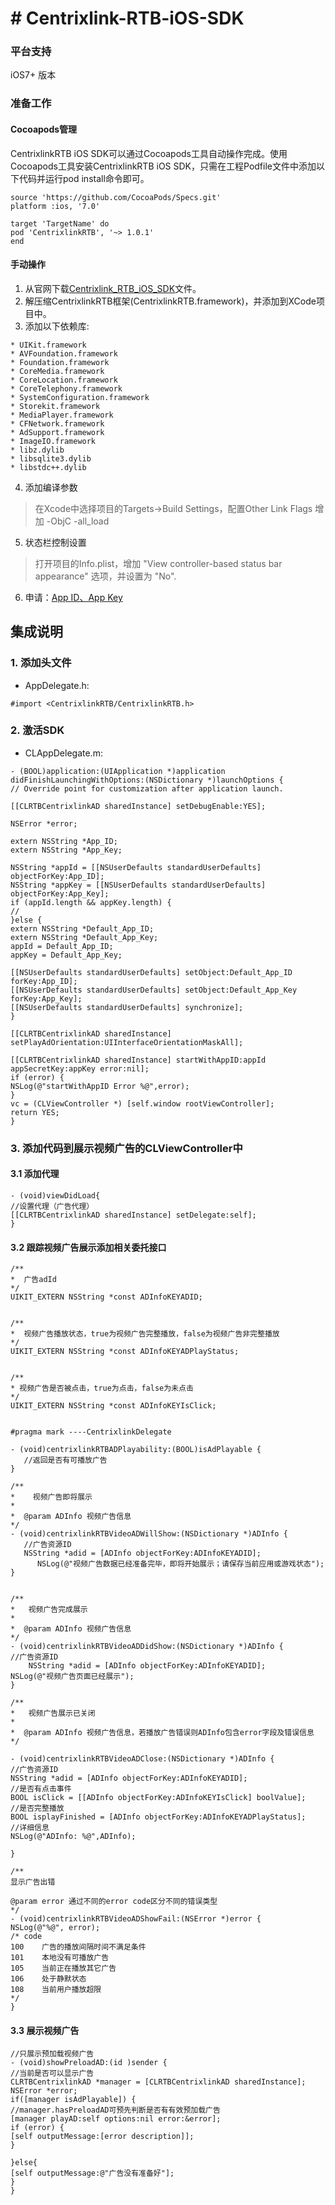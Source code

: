 # # Centrixlink-RTB-iOS-SDK

### 平台支持
iOS7+ 版本

### 准备工作

#### Cocoapods管理
CentrixlinkRTB iOS SDK可以通过Cocoapods工具自动操作完成。使用Cocoapods工具安装CentrixlinkRTB iOS SDK，只需在工程Podfile文件中添加以下代码并运行pod install命令即可。

```
source 'https://github.com/CocoaPods/Specs.git'
platform :ios, '7.0'

target 'TargetName' do
pod 'CentrixlinkRTB', '~> 1.0.1'
end
```

#### 手动操作
1.  从官网下载[Centrixlink_RTB_iOS_SDK](https://github.com/centrixlink/Centrixlink-RTB-iOS-SDK)文件。
2.  解压缩CentrixlinkRTB框架(CentrixlinkRTB.framework)，并添加到XCode项目中。
3.  添加以下依赖库:

```
* UIKit.framework
* AVFoundation.framework
* Foundation.framework
* CoreMedia.framework
* CoreLocation.framework
* CoreTelephony.framework
* SystemConfiguration.framework  
* Storekit.framework
* MediaPlayer.framework
* CFNetwork.framework
* AdSupport.framework
* ImageIO.framework
* libz.dylib
* libsqlite3.dylib
* libstdc++.dylib
```
4.  添加编译参数

> 在Xcode中选择项目的Targets->Build Settings，配置Other Link Flags 增加 -ObjC -all_load

5. 状态栏控制设置

> 打开项目的Info.plist，增加 "View controller-based status bar appearance" 选项，并设置为 "No".


6. 申请：[App ID、App Key](https://www.centrixlink.com)

## 集成说明

### 1. 添加头文件 
* AppDelegate.h:

```objc
#import <CentrixlinkRTB/CentrixlinkRTB.h>
```



### 2. 激活SDK

* CLAppDelegate.m:

```objc
- (BOOL)application:(UIApplication *)application didFinishLaunchingWithOptions:(NSDictionary *)launchOptions {
// Override point for customization after application launch.

[[CLRTBCentrixlinkAD sharedInstance] setDebugEnable:YES];

NSError *error;

extern NSString *App_ID;
extern NSString *App_Key;

NSString *appId = [[NSUserDefaults standardUserDefaults] objectForKey:App_ID];
NSString *appKey = [[NSUserDefaults standardUserDefaults] objectForKey:App_Key];
if (appId.length && appKey.length) {
//
}else {
extern NSString *Default_App_ID;
extern NSString *Default_App_Key;
appId = Default_App_ID;
appKey = Default_App_Key;

[[NSUserDefaults standardUserDefaults] setObject:Default_App_ID forKey:App_ID];
[[NSUserDefaults standardUserDefaults] setObject:Default_App_Key forKey:App_Key];
[[NSUserDefaults standardUserDefaults] synchronize];
}

[[CLRTBCentrixlinkAD sharedInstance] setPlayAdOrientation:UIInterfaceOrientationMaskAll];

[[CLRTBCentrixlinkAD sharedInstance] startWithAppID:appId appSecretKey:appKey error:nil];
if (error) {
NSLog(@"startWithAppID Error %@",error);
}
vc = (CLViewController *) [self.window rootViewController];
return YES;
}
```


### 3. 添加代码到展示视频广告的CLViewController中

#### 3.1 添加代理
```objc
- (void)viewDidLoad{
//设置代理（广告代理）
[[CLRTBCentrixlinkAD sharedInstance] setDelegate:self];
}
```

#### 3.2 跟踪视频广告展示添加相关委托接口

```objc
/**
*  广告adId
*/
UIKIT_EXTERN NSString *const ADInfoKEYADID;


/**
*  视频广告播放状态，true为视频广告完整播放，false为视频广告非完整播放
*/
UIKIT_EXTERN NSString *const ADInfoKEYADPlayStatus;


/**
* 视频广告是否被点击，true为点击，false为未点击
*/
UIKIT_EXTERN NSString *const ADInfoKEYIsClick;


#pragma mark ----CentrixlinkDelegate

- (void)centrixlinkRTBADPlayability:(BOOL)isAdPlayable {
   //返回是否有可播放广告
}
    
/**
*    视频广告即将展示
*
*  @param ADInfo 视频广告信息
*/
- (void)centrixlinkRTBVideoADWillShow:(NSDictionary *)ADInfo {
   //广告资源ID
   NSString *adid = [ADInfo objectForKey:ADInfoKEYADID];
      NSLog(@"视频广告数据已经准备完毕，即将开始展示；请保存当前应用或游戏状态");
}
      

/**
*   视频广告完成展示
*
*  @param ADInfo 视频广告信息
*/
- (void)centrixlinkRTBVideoADDidShow:(NSDictionary *)ADInfo {
//广告资源ID
    NSString *adid = [ADInfo objectForKey:ADInfoKEYADID];
NSLog(@"视频广告页面已经展示");
}

/**
*   视频广告展示已关闭
*
*  @param ADInfo 视频广告信息，若播放广告错误则ADInfo包含error字段及错误信息
*/

- (void)centrixlinkRTBVideoADClose:(NSDictionary *)ADInfo {
//广告资源ID
NSString *adid = [ADInfo objectForKey:ADInfoKEYADID];
//是否有点击事件
BOOL isClick = [[ADInfo objectForKey:ADInfoKEYIsClick] boolValue];
//是否完整播放
BOOL isplayFinished = [ADInfo objectForKey:ADInfoKEYADPlayStatus];
//详细信息
NSLog(@"ADInfo: %@",ADInfo);

}

/**
显示广告出错

@param error 通过不同的error code区分不同的错误类型
*/
- (void)centrixlinkRTBVideoADShowFail:(NSError *)error {
NSLog(@"%@", error);
/* code
100    广告的播放间隔时间不满足条件
101    本地没有可播放广告
105    当前正在播放其它广告
106    处于静默状态
108    当前用户播放超限
*/
}

```

#### 3.3 展示视频广告

```objc
//只展示预加载视频广告
- (void)showPreloadAD:(id )sender {
//当前是否可以显示广告
CLRTBCentrixlinkAD *manager = [CLRTBCentrixlinkAD sharedInstance];
NSError *error;
if([manager isAdPlayable]) {
//manager.hasPreloadAD可预先判断是否有有效预加载广告
[manager playAD:self options:nil error:&error];
if (error) {
[self outputMessage:[error description]];
}

}else{
[self outputMessage:@"广告没有准备好"];
}
}
```

